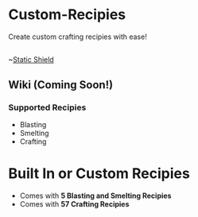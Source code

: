 # Custom-Recipies
Create custom crafting recipies with ease!

##
~[Static Shield](https://img.shields.io/badge/download-v0.1-blue)
  
  
  
## Wiki (Coming Soon!)

### Supported Recipies
- Blasting
- Smelting
- Crafting

# Built In or Custom Recipies
- Comes with **5 Blasting and Smelting Recipies**
- Comes with **57 Crafting Recipies** 
